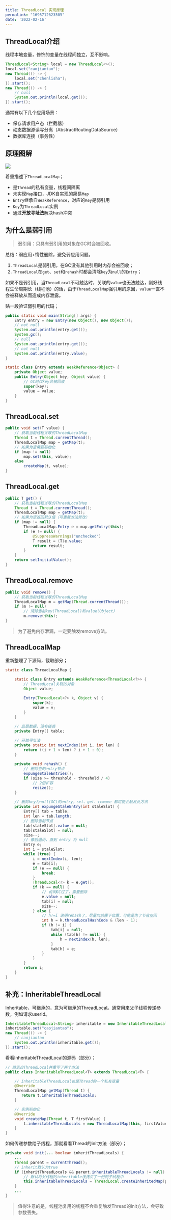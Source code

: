 ```yaml
---
title: ThreadLocal 实现原理
permalink: "1695712623505"
date: '2022-02-16'
---
```


## ThreadLocal介绍

线程本地变量，修饰的变量在线程间独立，互不影响。

```java
ThreadLocal<String> local = new ThreadLocal<>();
local.set("caojiantao");
new Thread(() -> {
    local.set("chenlisha");
}).start();
new Thread(() -> {
    // null
    System.out.println(local.get());
}).start();
```

通常有以下几个应用场景：

- 保存请求用户态（拦截器）
- 动态数据源读写分离（AbstractRoutingDataSource）
- 数据库连接（事务性）

## 原理图解

![](http://media.caojiantao.site:1024/blog/f1ee2b91151f23b0ca79a21e60981427.png)

着重描述下`ThreadLocalMap`；

- 是`Thread`的私有变量，线程间隔离
- 未实现`Map`接口，JDK自实现的简易`Map`
- `Entry`继承自`WeakReference`，对应的`Key`是弱引用
- `Key`为`ThreadLocal`实例
- 通过**开放寻址法**解决hash冲突

## 为什么是弱引用

> 弱引用：只具有弱引用的对象在GC时会被回收。

总结：弱应用+惰性删除，避免弱应用问题。

1. `ThreadLocal`是弱引用，在GC没有其他引用时内存会被回收；
2. `ThreadLocal`在`get`、`set`和`rehash`时都会清除`key`为`null`的`Entry`；

如果不是弱引用，当`ThreadLocal`不可触达时，关联的`value`也无法触达，刚好线程生命周期长（线程池）的话，由于`ThreadLocalMap`强引用的原因，`value`一直不会被释放从而造成内存泄露。

贴一段验证弱引用的代码；

```java
public static void main(String[] args) {
    Entry entry = new Entry(new Object(), new Object());
    // not null
    System.out.println(entry.get());
    System.gc();
    // null
    System.out.println(entry.get());
    // not null
    System.out.println(entry.value);
}

static class Entry extends WeakReference<Object> {
    private Object value;
    public Entry(Object key, Object value) {
        // GC时仅key会被回收
        super(key);
        value = value;
    }
}
```

## ThreadLocal.set

```java
public void set(T value) {
    // 获取当前线程关联的ThreadLocalMap
    Thread t = Thread.currentThread();
    ThreadLocalMap map = getMap(t);
    // 如果为空需要初始化
    if (map != null)
        map.set(this, value);
    else
        createMap(t, value);
}
```

## ThreadLocal.get

```java
public T get() {
    // 获取当前线程关联的ThreadLocalMap
    Thread t = Thread.currentThread();
    ThreadLocalMap map = getMap(t);
    // 如果为空返回默认值（可重载方法修改）
    if (map != null) {
        ThreadLocalMap.Entry e = map.getEntry(this);
        if (e != null) {
            @SuppressWarnings("unchecked")
            T result = (T)e.value;
            return result;
        }
    }
    return setInitialValue();
}
```

## ThreadLocal.remove

```java
public void remove() {
    // 获取当前线程关联的ThreadLocalMap
    ThreadLocalMap m = getMap(Thread.currentThread());
    if (m != null)
        // 清除当前key(ThreadLocal)和value(Object)
        m.remove(this);
}
```

> 为了避免内存泄漏，一定要触发remove方法。

## ThreadLocalMap

重新整理了下源码，截取部分；

```java
static class ThreadLocalMap {
    
    static class Entry extends WeakReference<ThreadLocal<?>> {
        // ThreadLocal关联的对象
        Object value;

        Entry(ThreadLocal<?> k, Object v) {
            super(k);
            value = v;
        }
    }
    
    // 底层数据，没有链表
    private Entry[] table;

    // 开放寻址法
    private static int nextIndex(int i, int len) {
        return ((i + 1 < len) ? i + 1 : 0);
    }
    
    private void rehash() {
        // 删除空的entry节点
        expungeStaleEntries();
        if (size >= threshold - threshold / 4)
            // 2倍扩容
            resize();
    }
    
    // 删除key为null(GC)的entry，set、get、remove 都可能会触发此方法
    private int expungeStaleEntry(int staleSlot) {
        Entry[] tab = table;
        int len = tab.length;
        // 删除当前节点
        tab[staleSlot].value = null;
        tab[staleSlot] = null;
        size--;
        // 像后遍历，直到 entry 为 null
        Entry e;
        int i = staleSlot;
        while (true) {
            i = nextIndex(i, len);
            e = tab[i];
            if (e == null) {
                break;
            }
            ThreadLocal<?> k = e.get();
            if (k == null) {
                // 说明GC过了，需要删除
                e.value = null;
                tab[i] = null;
                size--;
            } else {
                // h!=i 说明rehash了，尽量向前挪下位置，可能是为了节省空间
                int h = k.threadLocalHashCode & (len - 1);
                if (h != i) {
                    tab[i] = null;
                    while (tab[h] != null) {
                        h = nextIndex(h, len);
                    }
                    tab[h] = e;
                }
            }
        }
        return i;
    }
}
```

## 补充：InheritableThreadLocal

Inheritable，可继承的，意为可继承的ThreadLocal。通常用来父子线程传递参数，例如请求userId。

```java
InheritableThreadLocal<String> inheritable = new InheritableThreadLocal<>();
inheritable.set("caojiantao");
new Thread(() -> {
    // caojiantao
    System.out.println(inheritable.get());
}).start();
```

看看InheritableThreadLocal的源码（部分）；

```java
// 继承自ThreadLocal并重写了两个方法
public class InheritableThreadLocal<T> extends ThreadLocal<T> {

    // InheritableThreadLocal也是Thread的一个私有变量
    @Override
    ThreadLocalMap getMap(Thread t) {
       return t.inheritableThreadLocals;
    }

    // 实例初始化
    @Override
    void createMap(Thread t, T firstValue) {
        t.inheritableThreadLocals = new ThreadLocalMap(this, firstValue);
    }
}
```

如何传递参数给子线程，那就看看Thread的init方法（部分）；

```java
private void init(... boolean inheritThreadLocals) {
    ...
    Thread parent = currentThread();
    // inherit默认为true
    if (inheritThreadLocals && parent.inheritableThreadLocals != null) {
        // 默认将父线程的inheritable浅拷贝了一份到子线程中
        this.inheritableThreadLocals = ThreadLocal.createInheritedMap(parent.inheritableThreadLocals);
    }
    ...
}
```

> 值得注意的是，线程池复用的线程不会重复触发Thread的init方法，会导致参数丢失。
